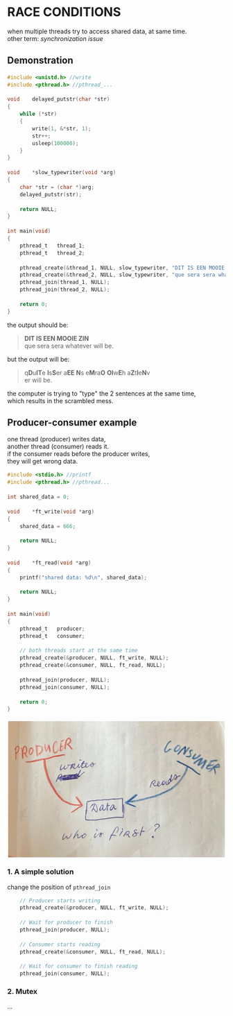 # RACE CONDITIONS
when multiple threads try to access shared data, at same time.  
other term: *synchronization issue*

## Demonstration
```c
#include <unistd.h> //write
#include <pthread.h> //pthread_...

void	delayed_putstr(char *str)
{
	while (*str)
	{
		write(1, &*str, 1);
		str++;
		usleep(100000);
	}
}

void	*slow_typewriter(void *arg)
{
	char *str = (char *)arg;
	delayed_putstr(str);

	return NULL;
}

int	main(void)
{
	pthread_t	thread_1;
	pthread_t	thread_2;

	pthread_create(&thread_1, NULL, slow_typewriter, "DIT IS EEN MOOIE ZIN\n");
	pthread_create(&thread_2, NULL, slow_typewriter, "que sera sera whatever will be.\n");
	pthread_join(thread_1, NULL);
	pthread_join(thread_2, NULL);

	return 0;
}
```

the output should be:  
>**DIT IS EEN MOOIE ZIN**  
>que sera sera whatever will be.  


but the output will be:  
>q**D**u**IT**e  **I**s**S**er a**EE** **N**s e**M**ra**O** **OI**w**E**h a**Z**t**I**e**N**v  
>er will be.  

the computer is trying to "type" the 2 sentences at the same time,  
which results in the scrambled mess.

## Producer-consumer example
one thread (producer) writes data,  
another thread (consumer) reads it.  
if the consumer reads before the producer writes,  
they will get wrong data.
```c
#include <stdio.h> //printf
#include <pthread.h> //pthread...

int	shared_data = 0;

void	*ft_write(void *arg)
{
	shared_data = 666;

	return NULL;
}

void	*ft_read(void *arg)
{
	printf("shared data: %d\n", shared_data);

	return NULL;
}

int	main(void)
{
	pthread_t	producer;
	pthread_t	consumer;

    // both threads start at the same time
	pthread_create(&producer, NULL, ft_write, NULL);
	pthread_create(&consumer, NULL, ft_read, NULL);

	pthread_join(producer, NULL);
	pthread_join(consumer, NULL);

	return 0;
}
```
<img src="producer_consumer.jpeg" style="width:500px; display:block; margin:20px auto;"/>

### 1. A simple solution
change the position of `pthread_join`  
```c
    // Producer starts writing
	pthread_create(&producer, NULL, ft_write, NULL);

    // Wait for producer to finish
	pthread_join(producer, NULL);

    // Consumer starts reading
	pthread_create(&consumer, NULL, ft_read, NULL);

    // Wait for consumer to finish reading
	pthread_join(consumer, NULL);
```

### 2. Mutex
...
